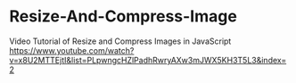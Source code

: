 # Resize-And-Compress-Image
Video Tutorial of Resize and Compress Images in JavaScript
https://www.youtube.com/watch?v=x8U2MTTEjtI&list=PLpwngcHZlPadhRwryAXw3mJWX5KH3T5L3&index=2
